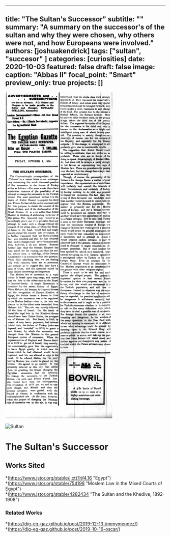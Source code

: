 ---
title: "The Sultan's Successor"
subtitle: "" <!--optional-->
summary: "A summary on the successor's of the sultan and why they were chosen, why others were not, and how Europeans were involved."
authors: [joshuakendrick]
tags: ["sultan", "succesor" <!--add more as needed-->]
categories: [curiosities]
date: 2020-10-03
featured: false
draft: false
image:
  caption: "Abbas II"
  focal_point: "Smart"
  preview_only: true
projects: []
--
![The Sultan's Successor](BlogPost.jpg "Article")

![Sultan](featured.jpg)

# The Sultan's Successor

## Works Sited
*(https://www.jstor.org/stable/j.ctt7rjf4.16 "Egypt")    
*(https://www.jstor.org/stable/754198 "Moslem Law in the Mixed Courts of Egypt")    
*(https://www.jstor.org/stable/4282434 "The Sultan and the Khedive, 1892-1908")    

### Related Works
*(https://dig-eg-gaz.github.io/post/2019-12-13-jimmymendez/)  
*(https://dig-eg-gaz.github.io/post/2019-10-16-oscar/)  

